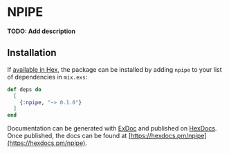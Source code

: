 # NPIPE

**TODO: Add description**

## Installation

If [available in Hex](https://hex.pm/docs/publish), the package can be installed
by adding `npipe` to your list of dependencies in `mix.exs`:

```elixir
def deps do
  [
    {:npipe, "~> 0.1.0"}
  ]
end
```

Documentation can be generated with [ExDoc](https://github.com/elixir-lang/ex_doc)
and published on [HexDocs](https://hexdocs.pm). Once published, the docs can
be found at [https://hexdocs.pm/npipe](https://hexdocs.pm/npipe).

